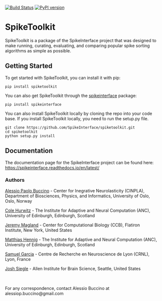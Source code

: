 [![Build Status](https://travis-ci.org/SpikeInterface/spiketoolkit.svg?branch=master)](https://travis-ci.org/SpikeInterface/spiketoolkit) [![PyPI version](https://badge.fury.io/py/spiketoolkit.svg)](https://badge.fury.io/py/spiketoolkit)

# SpikeToolkit

SpikeToolkit is a package of the SpikeInterface project that was designed to make running, curating, evaluating, and comparing popular spike sorting algorithms as simple as possible.

## Getting Started

To get started with SpikeToolkit, you can install it with pip:

```shell
pip install spiketoolkit
```

You can also get SpikeToolkit through the [spikeinterface](https://github.com/SpikeInterface/spikeinterface) package:

```shell
pip install spikeinterface
```

You can also install SpikeToolkit locally by cloning the repo into your code base. If you install SpikeToolkit locally, you need to run the setup.py file.

```shell
git clone https://github.com/SpikeInterface/spiketoolkit.git
cd spiketoolkit
python setup.py install
```

## Documentation

The documentation page for the SpikeInterface project can be found here: https://spikeinterface.readthedocs.io/en/latest/

### Authors

[Alessio Paolo Buccino](https://www.mn.uio.no/ifi/english/people/aca/alessiob/) - Center for Inegrative Neurolasticity (CINPLA), Department of Biosciences, Physics, and Informatics, University of Oslo, Oslo, Norway

[Cole Hurwitz](https://www.inf.ed.ac.uk/people/students/Cole_Hurwitz.html) - The Institute for Adaptive and Neural Computation (ANC), University of Edinburgh, Edinburgh, Scotland

[Jeremy Magland](https://www.simonsfoundation.org/team/jeremy-magland/) - Center for Computational Biology (CCB), Flatiron Institute, New York, United States

[Matthias Hennig](http://homepages.inf.ed.ac.uk/mhennig/) - The Institute for Adaptive and Neural Computation (ANC), University of Edinburgh, Edinburgh, Scotland

[Samuel Garcia](https://github.com/samuelgarcia) - Centre de Recherche en Neuroscience de Lyon (CRNL), Lyon, France

[Josh Siegle](https://alleninstitute.org/what-we-do/brain-science/about/team/staff-profiles/josh-siegle/) - Allen Institute for Brain Science, Seattle, United States

<br/>
<br/>
For any correspondence, contact Alessio Buccino at alessiop.buccino@gmail.com
